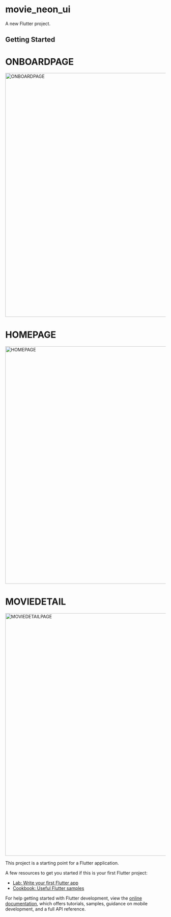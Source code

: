 # movie_neon_ui

A new Flutter project.

## Getting Started

# ONBOARDPAGE

<img width="763" alt="ONBOARDPAGE" src="https://user-images.githubusercontent.com/72785742/200600892-8a951e5c-969e-4692-b4f3-65b8262e793b.png">

# HOMEPAGE

<img width="743" alt="HOMEPAGE" src="https://user-images.githubusercontent.com/72785742/200600864-a424b4e7-fac4-4e35-a483-144e36de436d.png">

# MOVIEDETAIL

<img width="759" alt="MOVIEDETAILPAGE" src="https://user-images.githubusercontent.com/72785742/200600880-4a56398e-591f-4d7e-aa4a-a9551cfaecbd.png">



This project is a starting point for a Flutter application.

A few resources to get you started if this is your first Flutter project:

- [Lab: Write your first Flutter app](https://docs.flutter.dev/get-started/codelab)
- [Cookbook: Useful Flutter samples](https://docs.flutter.dev/cookbook)

For help getting started with Flutter development, view the
[online documentation](https://docs.flutter.dev/), which offers tutorials,
samples, guidance on mobile development, and a full API reference.
